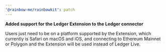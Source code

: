 ```yaml
---
'@rainbow-me/rainbowkit': patch
---
```


**Added support for the Ledger Extension to the Ledger connector**

Users just need to be on a platform supported by the Extension, which
currently is Safari on macOS and iOS, and connecting to Ethereum Mainnet or
Polygon and the Extension will be used instead of Ledger Live.
